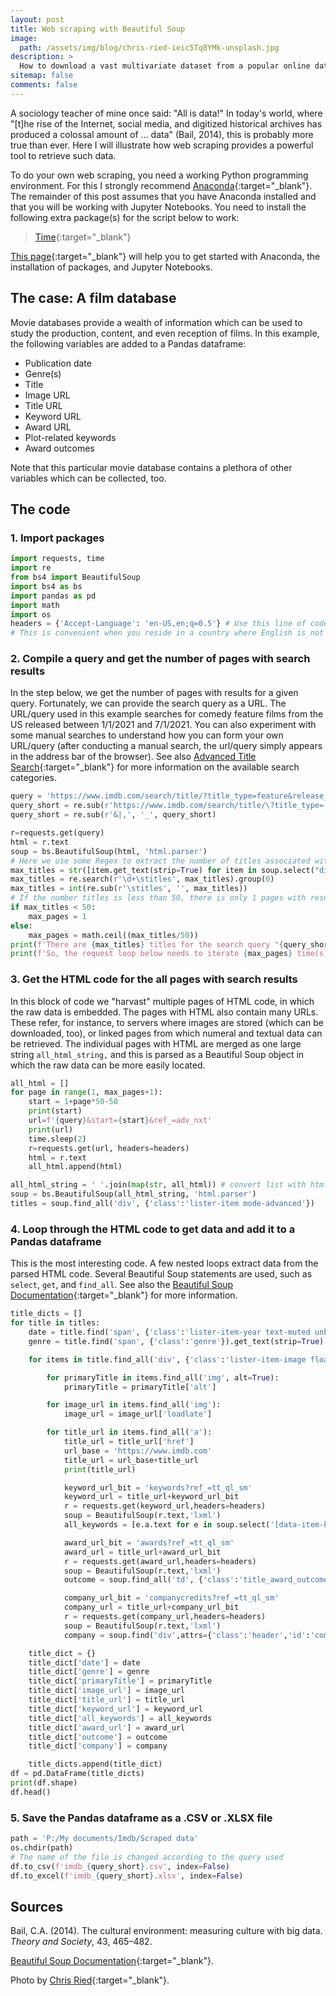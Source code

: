 ```yaml
---
layout: post
title: Web scraping with Beautiful Soup
image:
  path: /assets/img/blog/chris-ried-ieic5Tq8YMk-unsplash.jpg
description: >
  How to download a vast multivariate dataset from a popular online database for films
sitemap: false
comments: false
---
```


A sociology teacher of mine once said: "All is data!" In today's world, where "[t]he rise of the Internet, social media, and digitized historical archives has produced a colossal amount of … data" (Bail, 2014), this is probably more true than ever. Here I will illustrate how web scraping provides a powerful tool to retrieve such data.  

To do your own web scraping, you need a working Python programming environment. For this I strongly recommend [Anaconda](https://www.anaconda.com/){:target="_blank"}. The remainder of this post assumes that you have Anaconda installed and that you will be working with Jupyter Notebooks. You need to install the following extra package(s) for the script below to work:
> [Time](https://anaconda.org/conda-forge/time){:target="_blank"}

[This page](https://renswilderom.github.io/blog/python/2021-11-19-How-to-get-started-with-Python/){:target="_blank"} will help you to get started with Anaconda, the installation of packages, and Jupyter Notebooks.


## The case: A film database

Movie databases provide a wealth of information which can be used to study the production, content, and even reception of films. In this example, the following variables are added to a Pandas dataframe:

* Publication date
* Genre(s)
* Title
* Image URL
* Title URL
* Keyword URL
* Award URL
* Plot-related keywords
* Award outcomes

Note that this particular movie database contains a plethora of other variables which can be collected, too.

## The code

### 1. Import packages

```python
import requests, time               
import re                     
from bs4 import BeautifulSoup
import bs4 as bs
import pandas as pd  
import math
import os
headers = {'Accept-Language': 'en-US,en;q=0.5'} # Use this line of code to always change the language settings to English
# This is convenient when you reside in a country where English is not the main language
```

### 2. Compile a query and get the number of pages with search results

In the step below, we get the number of pages with results for a given query. Fortunately, we can provide the search query as a URL. The URL/query used in this example searches for comedy feature films from the US released between 1/1/2021 and 7/1/2021. You can also experiment with some manual searches to understand how you can form your own URL/query (after conducting a manual search, the url/query simply appears in the address bar of the browser). See also [Advanced Title Search](https://www.imdb.com/search/title/){:target="_blank"} for more information on the available search categories.  


```python
query = 'https://www.imdb.com/search/title/?title_type=feature&release_date=2021-01-01,2021-01-07&genres=comedy&countries=us'
query_short = re.sub(r'https://www.imdb.com/search/title/\?title_type=|release_date=|genres=|countries=', '', query)
query_short = re.sub(r'&|,', '_', query_short)

r=requests.get(query)
html = r.text
soup = bs.BeautifulSoup(html, 'html.parser')
# Here we use some Regex to extract the number of titles associated with a query
max_titles = str([item.get_text(strip=True) for item in soup.select("div.desc")[:1]])
max_titles = re.search(r'\d+\stitles', max_titles).group(0)
max_titles = int(re.sub(r'\stitles', '', max_titles))
# If the number titles is less than 50, there is only 1 pages with results, otherwise we divide the number of titles by 50
if max_titles < 50:
    max_pages = 1
else:
    max_pages = math.ceil((max_titles/50))
print(f'There are {max_titles} titles for the search query "{query_short}".')
print(f'So, the request loop below needs to iterate {max_pages} time(s).')
```

### 3. Get the HTML code for the all pages with search results

In this block of code we "harvast" multiple pages of HTML code, in which the raw data is embedded. The pages with HTML also contain many URLs. These refer, for instance, to servers where images are stored (which can be downloaded, too), or linked pages from which numeral and textual data can be retrieved. The individual pages with HTML are merged as one large string `all_html_string,` and this is parsed as a Beautiful Soup object in which the raw data can be more easily located.

```python
all_html = []
for page in range(1, max_pages+1):
    start = 1+page*50-50
    print(start)    
    url=f'{query}&start={start}&ref_=adv_nxt'
    print(url)
    time.sleep(2)
    r=requests.get(url, headers=headers)
    html = r.text
    all_html.append(html)

all_html_string = ' '.join(map(str, all_html)) # convert list with html code of each page to one string
soup = bs.BeautifulSoup(all_html_string, 'html.parser')
titles = soup.find_all('div', {'class':'lister-item mode-advanced'})
```

### 4. Loop through the HTML code to get data and add it to a Pandas dataframe

This is the most interesting code. A few nested loops extract data from the parsed HTML code. Several Beautiful Soup statements are used, such as `select`, `get`, and `find_all`. See also the [Beautiful Soup Documentation](https://beautiful-soup-4.readthedocs.io/en/latest/){:target="_blank"} for more information.

```python
title_dicts = []
for title in titles:
    date = title.find('span', {'class':'lister-item-year text-muted unbold'}).get_text(strip=True)
    genre = title.find('span', {'class':'genre'}).get_text(strip=True)     

    for items in title.find_all('div', {'class':'lister-item-image float-left'}):

        for primaryTitle in items.find_all('img', alt=True):
            primaryTitle = primaryTitle['alt']      

        for image_url in items.find_all('img'):
            image_url = image_url['loadlate']

        for title_url in items.find_all('a'):
            title_url = title_url['href']
            url_base = 'https://www.imdb.com'
            title_url = url_base+title_url
            print(title_url)

            keyword_url_bit = 'keywords?ref_=tt_ql_sm'
            keyword_url = title_url+keyword_url_bit
            r = requests.get(keyword_url,headers=headers)
            soup = BeautifulSoup(r.text,'lxml')        
            all_keywords = [e.a.text for e in soup.select('[data-item-keyword]')]

            award_url_bit = 'awards?ref_=tt_ql_sm'
            award_url = title_url+award_url_bit
            r = requests.get(award_url,headers=headers)
            soup = BeautifulSoup(r.text,'lxml')
            outcome = soup.find_all('td', {'class':'title_award_outcome'})

            company_url_bit = 'companycredits?ref_=tt_ql_sm'
            company_url = title_url+company_url_bit
            r = requests.get(company_url,headers=headers)
            soup = BeautifulSoup(r.text,'lxml')
            company = soup.find('div',attrs={'class':'header','id':'company_credits_content'})

    title_dict = {}
    title_dict['date'] = date
    title_dict['genre'] = genre
    title_dict['primaryTitle'] = primaryTitle
    title_dict['image_url'] = image_url
    title_dict['title_url'] = title_url
    title_dict['keyword_url'] = keyword_url
    title_dict['all_keywords'] = all_keywords
    title_dict['award_url'] = award_url
    title_dict['outcome'] = outcome
    title_dict['company'] = company

    title_dicts.append(title_dict)    
df = pd.DataFrame(title_dicts)
print(df.shape)
df.head()
```

### 5. Save the Pandas dataframe as a .CSV or .XLSX file

```python
path = 'P:/My documents/Imdb/Scraped data'
os.chdir(path)
# The name of the file is changed according to the query used
df.to_csv(f'imdb_{query_short}.csv', index=False)
df.to_excel(f'imdb_{query_short}.xlsx', index=False)
```

## Sources

Bail, C.A. (2014). The cultural environment: measuring culture with big data. _Theory and Society_, 43, 465–482.   

[Beautiful Soup Documentation](https://beautiful-soup-4.readthedocs.io/en/latest/){:target="_blank"}.

Photo by [Chris Ried](https://unsplash.com/@cdr6934){:target="_blank"}.
